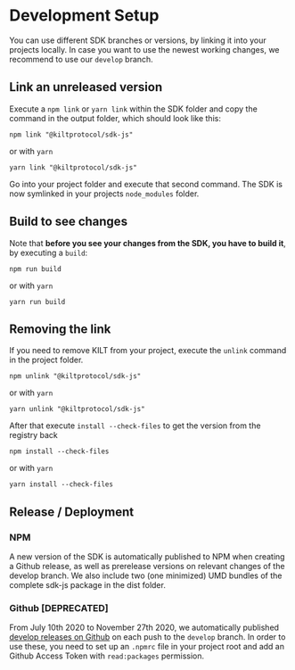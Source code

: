 # Development Setup

You can use different SDK branches or versions, by linking it into your projects locally.
In case you want to use the newest working changes, we recommend to use our `develop` branch.

## Link an unreleased version

Execute a `npm link` or `yarn link` within the SDK folder and copy the command in the output folder, which should look like this:

```
npm link "@kiltprotocol/sdk-js"
```

or with `yarn`

```
yarn link "@kiltprotocol/sdk-js"
```

Go into your project folder and execute that second command.
The SDK is now symlinked in your projects `node_modules` folder.

## Build to see changes

Note that **before you see your changes from the SDK, you have to build it**, by executing a `build`:

```
npm run build
```

or with `yarn`

```
yarn run build
```

## Removing the link

If you need to remove KILT from your project, execute the `unlink` command in the project folder.

```
npm unlink "@kiltprotocol/sdk-js"
```

or with `yarn`

```
yarn unlink "@kiltprotocol/sdk-js"
```

After that execute `install --check-files` to get the version from the registry back

```
npm install --check-files
```

or with `yarn`

```
yarn install --check-files
```

## Release / Deployment

### NPM

A new version of the SDK is automatically published to NPM when creating a Github release,
as well as prerelease versions on relevant changes of the develop branch.
We also include two (one minimized) UMD bundles of the complete sdk-js package in the dist folder.

### Github  [DEPRECATED]

From July 10th 2020 to November 27th 2020, we automatically published
[develop releases on Github](https://github.com/KILTprotocol/sdk-js/packages/286306)
on each push to the `develop` branch.
In order to use these, you need to set up an `.npmrc` file in your project root and add an Github Access Token with `read:packages` permission.
